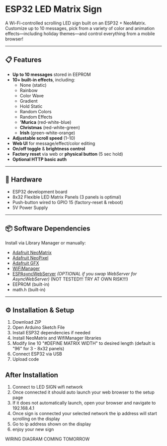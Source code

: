 # ESP32 LED Matrix Sign

A Wi-Fi-controlled scrolling LED sign built on an ESP32 + NeoMatrix.  
Customize up to 10 messages, pick from a variety of color and animation effects—including holiday themes—and control everything from a mobile browser!

---

## 📋 Features

- **Up to 10 messages** stored in EEPROM  
- **10+ built-in effects**, including:  
  - None (static)  
  - Rainbow  
  - Color Wave  
  - Gradient  
  - Hold Static  
  - Random Colors  
  - Random Effects  
  - **’Murica** (red-white-blue)  
  - **Christmas** (red-white-green)  
  - **Irish** (green-white-orange)  
- **Adjustable scroll speed** (1–10)  
- **Web UI** for message/effect/color editing  
- **On/off toggle** & **brightness control**  
- **Factory reset** via web or **physical button** (5 sec hold)  
- **Optional HTTP basic auth**  

---

## 🔧 Hardware

- ESP32 development board  
- 8x32 Flexible LED Matrix Panels (3 panels is optimal)  
- Push-button wired to GPIO 15 (factory-reset & reboot)  
- 5V Power Supply

---

## 📦 Software Dependencies

Install via Library Manager or manually:

- [Adafruit NeoMatrix](https://github.com/adafruit/Adafruit_NeoMatrix)  
- [Adafruit NeoPixel](https://github.com/adafruit/Adafruit_NeoPixel)  
- [Adafruit GFX](https://github.com/adafruit/Adafruit-GFX-Library)  
- [WiFiManager](https://github.com/tzapu/WiFiManager)  
- [ESPAsyncWebServer](https://github.com/ESP32Async/ESPAsyncWebServer) *(OPTIONAL if you swap WebServer for AsyncWebServer)* (NOT TESTED!!! TRY AT OWN RISK!!!)
- EEPROM (built-in)  
- math.h (built-in)  

---

## ⚙️ Installation & Setup

1. Download ZIP
2. Open Arduino Sketch File
3. Install ESP32 dependencies if needed
4. Install NeoMatrix and WifiManager libraries
5. Modify line 10 "#DEFINE MATRIX WIDTH" to desired length (default is "96" for 3 - 8x32 panels)
6. Connect ESP32 via USB
7. Upload code

## After Installation

1. Connect to LED SIGN wifi network
2. Once connected it should auto launch your web browser to the setup page
3. If it does not automatically launch, open your browser and navigate to 192.168.4.1
4. Once sign is connected your selected network the ip address will start scrolling on the display
5. Go to ip address shown on the display
6. enjoy your new sign


WIRING DIAGRAM COMING TOMORROW

